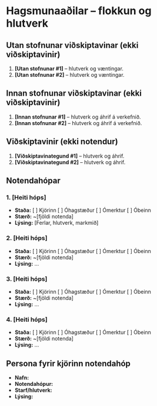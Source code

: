 # Hagsmunaaðilar – flokkun og hlutverk

<!-- 
Fyrir hvern notendahóp skal skrá:
- Nafn hóps (name)
- Staða (status): haka við "Kjörinn" eða "Óhagstæður" ef við á. Aðrir hópar eru ómerktir. 
  (Hópar sem eru hunsaðir þurfa ekki að vera með í skjalinu.)
- Stærð (size): áætlaður fjöldi notenda í hópnum
- Lýsing (description): tilgangur hópsins, helstu ferlar og hlutverk í verkefninu
-->

## Utan stofnunar viðskiptavinar (ekki viðskiptavinir)
1. **[Utan stofnunar #1]** – hlutverk og væntingar.
2. **[Utan stofnunar #2]** – hlutverk og væntingar.

## Innan stofnunar viðskiptavinar (ekki viðskiptavinir)
1. **[Innan stofnunar #1]** – hlutverk og áhrif á verkefnið.
2. **[Innan stofnunar  #2]** – hlutverk og áhrif á verkefnið.

## Viðskiptavinir (ekki notendur)
1. **[Viðskiptavinategund #1]** – hlutverk og áhrif.
2. **[Viðskiptavinategund #2]** – hlutverk og áhrif.

## Notendahópar

### 1. [Heiti hóps]
- **Staða:** [ ] Kjörinn  [ ] Óhagstæður  [ ] Ómerktur  [ ] Óbeinn  
- **Stærð:** ~[fjöldi notenda]  
- **Lýsing:** [Ferlar, hlutverk, markmið]

### 2. [Heiti hóps]
- **Staða:** [ ] Kjörinn  [ ] Óhagstæður  [ ] Ómerktur  [ ] Óbeinn  
- **Stærð:** ~[fjöldi notenda]  
- **Lýsing:** …

### 3. [Heiti hóps]
- **Staða:** [ ] Kjörinn  [ ] Óhagstæður  [ ] Ómerktur  [ ] Óbeinn  
- **Stærð:** ~[fjöldi notenda]  
- **Lýsing:** …

### 4. [Heiti hóps]
- **Staða:** [ ] Kjörinn  [ ] Óhagstæður  [ ] Ómerktur  [ ] Óbeinn  
- **Stærð:** ~[fjöldi notenda]  
- **Lýsing:** …

## Persona fyrir kjörinn notendahóp
<!--
Persóna getur komið í stað raunverulegs notendafulltrúa þegar hann er 
ekki tiltækur. Þá getur BA hugsað sér slíkan notanda við að framkvæma verk 
eða velja, og þannig búið til upphafspunkt fyrir kröfur sem síðar eru sannreyndar 
með notendum.

Upplýsingar um persónu fyrir viðskiptavin geta innihaldið félags- og 
lýðfræðilega eiginleika, hegðun, óskir og pirrandi þætti. 
Mikilvægt er að tryggja að persónur séu raunverulega fulltrúar viðkomandi 
notendahóps, byggt á markaðs-, lýðfræðilegum og þjóðfræðilegum rannsóknum
-->
<!--
Dæmi bls. 107
Fred, 41, has been a chemist at Contoso Pharmaceuticals since he received his Ph.D.
14 years ago. He doesn’t have much patience with computers. Fred usually works
on two projects at a time in related chemical areas. His lab contains approximately
300 bottles of chemicals and gas cylinders. On an average day, he’ll need four new
chemicals from the stockroom. Two of these will be commercial chemicals in stock,
one will need to be ordered, and one will come from the supply of proprietary Contoso
chemical samples. On occasion, Fred will need a hazardous chemical that requires
special training for safe handling. When he buys a chemical for the first time, Fred
wants the material safety data sheet emailed to him automatically. Each year, Fred will
synthesize about 20 new proprietary chemicals to go into the stockroom. Fred wants
a report of his chemical usage for the previous month to be generated automatically
and sent to him by email so that he can monitor his chemical exposure.
--> 
- **Nafn:**
- **Notendahópur:**
- **Starf/hlutverk:**
- **Lýsing:**
